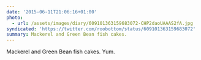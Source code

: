 ```yaml
---
date: '2015-06-11T21:06:16+01:00'
photo:
  - url: /assets/images/diary/609101363159683072-CHP2daoUAAAS2fA.jpg
syndicated: 'https://twitter.com/roobottom/status/609101363159683072'
summary: Mackerel and Green Bean fish cakes.
---
```

Mackerel and Green Bean fish cakes. Yum. 
